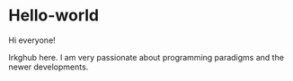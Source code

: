 # Hello-world

Hi everyone!

   Irkghub here. I am very passionate about programming paradigms and the newer developments.
